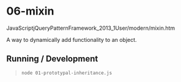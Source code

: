 06-mixin
========

JavaScriptjQueryPatternFramework_2013_1User/modern/mixin.htm

A way to dynamically add functionality to an object.

## Running / Development

> `node 01-prototypal-inheritance.js`
